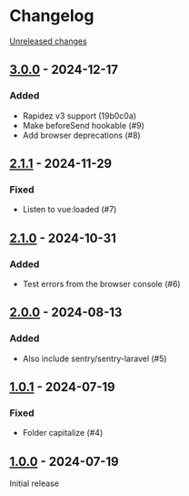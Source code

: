 # Changelog 

[Unreleased changes](https://github.com/rapidez/sentry/compare/3.0.0...3.0.0)
## [3.0.0](https://github.com/rapidez/sentry/releases/tag/3.0.0) - 2024-12-17

### Added

- Rapidez v3 support (19b0c0a)
- Make beforeSend hookable (#9)
- Add browser deprecations (#8)

## [2.1.1](https://github.com/rapidez/sentry/releases/tag/2.1.1) - 2024-11-29

### Fixed

- Listen to vue:loaded (#7)

## [2.1.0](https://github.com/rapidez/sentry/releases/tag/2.1.0) - 2024-10-31

### Added

- Test errors from the browser console (#6)

## [2.0.0](https://github.com/rapidez/sentry/releases/tag/2.0.0) - 2024-08-13

### Added

- Also include sentry/sentry-laravel (#5)

## [1.0.1](https://github.com/rapidez/sentry/releases/tag/1.0.1) - 2024-07-19

### Fixed

- Folder capitalize (#4)

## [1.0.0](https://github.com/rapidez/sentry/releases/tag/1.0.0) - 2024-07-19

Initial release

